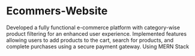 # Ecommers-Website
Developed a fully functional e-commerce platform with category-wise product filtering for an enhanced user experience. Implemented features allowing users to add products to the cart, search for products, and complete purchases using a secure payment gateway. Using MERN Stack
